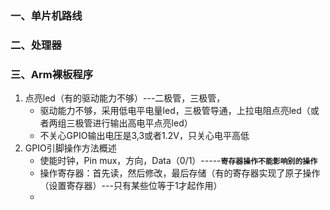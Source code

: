 ### 一、单片机路线

### 二、处理器

### 三、Arm裸板程序

1. 点亮led（有的驱动能力不够）---二极管，三极管，
   - 驱动能力不够，采用低电平电量led，三极管导通，上拉电阻点亮led（或者两组三极管进行输出高电平点亮led）
   - 不关心GPIO输出电压是3,3或者1.2V，只关心电平高低
2. GPIO引脚操作方法概述
   - 使能时钟，Pin mux，方向，Data（0/1）-----**`寄存器操作不能影响别的操作`**
   - 操作寄存器：首先读，然后修改，最后存储（有的寄存器实现了原子操作（设置寄存器）---只有某些位等于1才起作用）
   - 

